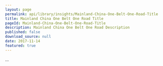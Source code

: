 ```yaml
---
layout: page
permalink: api/library/insights/Mainland-China-One-Belt-One-Road-Title.json
title: Mainland China One Belt One Road Title
pageId: Mainland-China-One-Belt-One-Road-Title
description: Mainland China One Belt One Road Description
published: false
download_source: null
date: 2017-11-14
featured: true
---
```


...
